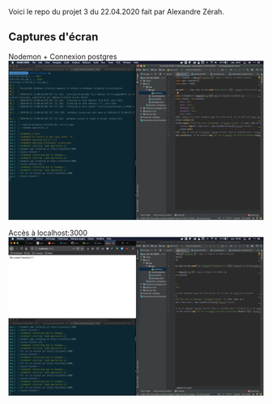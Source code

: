 Voici le repo du projet 3 du 22.04.2020 fait par Alexandre Zérah.

## Captures d'écran
Nodemon + Connexion postgres
![Capture d'ecran 1](screenshots/1.png?raw=true)

Accès à localhost:3000
![Capture d'ecran 1](screenshots/2.png?raw=true) 
